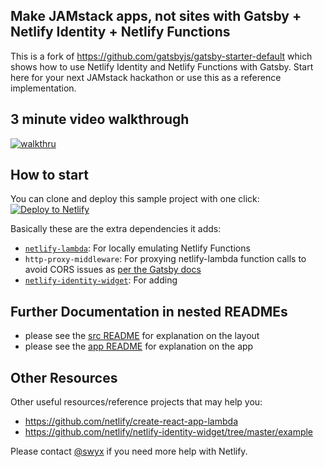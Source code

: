 ## Make JAMstack apps, not sites with Gatsby + Netlify Identity + Netlify Functions

This is a fork of https://github.com/gatsbyjs/gatsby-starter-default which shows how to use Netlify Identity and Netlify Functions with Gatsby. Start here for your next JAMstack hackathon or use this as a reference implementation.

## 3 minute video walkthrough

[![walkthru](https://img.youtube.com/vi/bueXJInQt2c/1.jpg)](https://www.youtube.com/watch?v=bueXJInQt2c)

## How to start

You can clone and deploy this sample project with one click:
[![Deploy to Netlify](https://www.netlify.com/img/deploy/button.svg)](https://app.netlify.com/start/deploy?repository=https://github.com/sw-yx/jamstack-hackathon-starter)

Basically these are the extra dependencies it adds:

- [`netlify-lambda`](https://github.com/netlify/netlify-lambda): For locally emulating Netlify Functions
- `http-proxy-middleware`: For proxying netlify-lambda function calls to avoid CORS issues as [per the Gatsby docs](https://www.gatsbyjs.org/docs/api-proxy/#advanced-proxying)
- [`netlify-identity-widget`](netlify-identity-widget): For adding

## Further Documentation in nested READMEs

- please see the [src README](/src/README.md) for explanation on the layout
- please see the [app README](/src/app/README.md) for explanation on the app

## Other Resources

Other useful resources/reference projects that may help you:

- https://github.com/netlify/create-react-app-lambda
- https://github.com/netlify/netlify-identity-widget/tree/master/example

Please contact [@swyx](https://twitter.com/swyx) if you need more help with Netlify.
